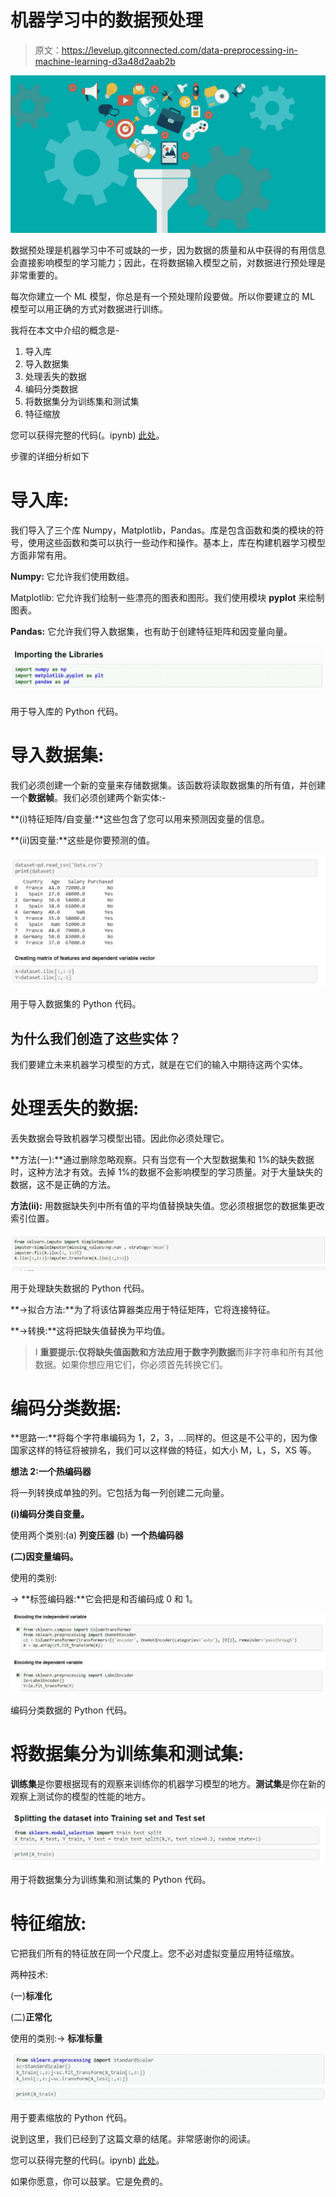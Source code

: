 # 机器学习中的数据预处理

> 原文：<https://levelup.gitconnected.com/data-preprocessing-in-machine-learning-d3a48d2aab2b>

![](img/363aa8e8c6a8390f2300ab56168f7556.png)

数据预处理是机器学习中不可或缺的一步，因为数据的质量和从中获得的有用信息会直接影响模型的学习能力；因此，在将数据输入模型之前，对数据进行预处理是非常重要的。

每次你建立一个 ML 模型，你总是有一个预处理阶段要做。所以你要建立的 ML 模型可以用正确的方式对数据进行训练。

我将在本文中介绍的概念是-

1.  导入库
2.  导入数据集
3.  处理丢失的数据
4.  编码分类数据
5.  将数据集分为训练集和测试集
6.  特征缩放

您可以获得完整的代码(。ipynb) [此处](https://github.com/InternityFoundation/MachineLearning_Priyankaparashar54/tree/master/Day%204)。

步骤的详细分析如下

# **导入库:**

我们导入了三个库 Numpy，Matplotlib，Pandas。库是包含函数和类的模块的符号，使用这些函数和类可以执行一些动作和操作。基本上，库在构建机器学习模型方面非常有用。

**Numpy:** 它允许我们使用数组。

Matplotlib: 它允许我们绘制一些漂亮的图表和图形。我们使用模块 **pyplot** 来绘制图表。

**Pandas:** 它允许我们导入数据集，也有助于创建特征矩阵和因变量向量。

![](img/1c7e221799c4abc69e0448d790e8c895.png)

用于导入库的 Python 代码。

# 导入数据集:

我们必须创建一个新的变量来存储数据集。该函数将读取数据集的所有值，并创建一个**数据帧**。我们必须创建两个新实体:-

**(i)特征矩阵/自变量:**这些包含了您可以用来预测因变量的信息。

**(ii)因变量:**这些是你要预测的值。

![](img/b1030603a057beb08dc079fc2cd94d76.png)

用于导入数据集的 Python 代码。

## 为什么我们创造了这些实体？

我们要建立未来机器学习模型的方式，就是在它们的输入中期待这两个实体。

# 处理丢失的数据:

丢失数据会导致机器学习模型出错。因此你必须处理它。

**方法(一):**通过删除忽略观察。只有当您有一个大型数据集和 1%的缺失数据时，这种方法才有效。去掉 1%的数据不会影响模型的学习质量。对于大量缺失的数据，这不是正确的方法。

**方法(ii):** 用数据缺失列中所有值的平均值替换缺失值。您必须根据您的数据集更改索引位置。

![](img/70715e6410c82c53cedb94f71d08ed98.png)

用于处理缺失数据的 Python 代码。

**→拟合方法:**为了将该估算器类应用于特征矩阵，它将连接特征。

**→转换:**这将把缺失值替换为平均值。

> I **重要提示:**仅将缺失值函数和方法应用于**数字列数据**而非字符串和所有其他数据。如果你想应用它们，你必须首先转换它们。

# **编码分类数据:**

**思路一:**将每个字符串编码为 1，2，3，…同样的。但这是不公平的，因为像国家这样的特征将被排名，我们可以这样做的特征，如大小 M，L，S，XS 等。

**想法 2:一个热编码器**

将一列转换成单独的列。它包括为每一列创建二元向量。

**(i)编码分类自变量。**

使用两个类别:(a) **列变压器** (b) **一个热编码器**

**(二)因变量编码。**

使用的类别:

→ **标签编码器:**它会把是和否编码成 0 和 1。

![](img/4ad31c7ab18d150b959c1d90c5f2fd02.png)

编码分类数据的 Python 代码。

# 将数据集分为训练集和测试集:

**训练集**是你要根据现有的观察来训练你的机器学习模型的地方。**测试集**是你在新的观察上测试你的模型的性能的地方。

![](img/13a997b66f45f23f58e7de5ad1871146.png)

用于将数据集分为训练集和测试集的 Python 代码。

# **特征缩放:**

它把我们所有的特征放在同一个尺度上。您不必对虚拟变量应用特征缩放。

两种技术:

(一)**标准化**

(二)**正常化**

使用的类别:→ **标准标量**

![](img/a1eda44dea3866c8c38d8f9fbab97b7f.png)

用于要素缩放的 Python 代码。

说到这里，我们已经到了这篇文章的结尾。非常感谢你的阅读。

您可以获得完整的代码(。ipynb) [此处](https://github.com/InternityFoundation/MachineLearning_Priyankaparashar54/tree/master/Day%204)。

如果你愿意，你可以鼓掌。它是免费的。